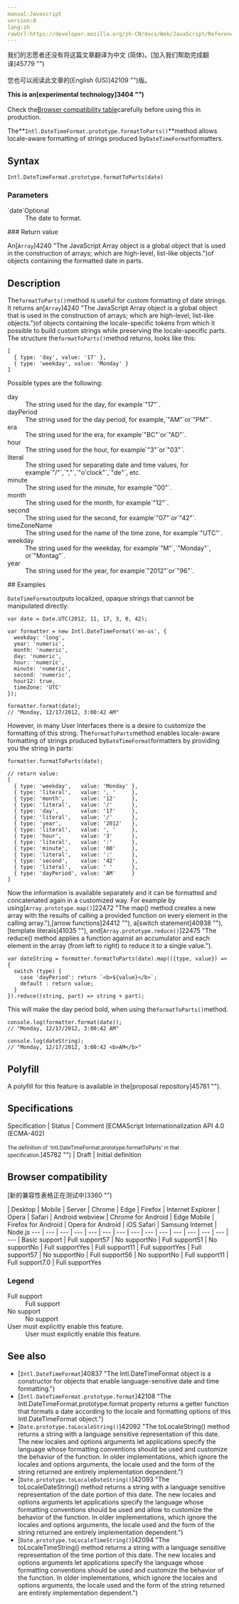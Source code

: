 ```yaml
---
manual:Javascript
version:0
lang:zh
rawUrl:https://developer.mozilla.org/zh-CN/docs/Web/JavaScript/Reference/Global_Objects/DateTimeFormat/formatToParts
---
```




<bdi>我们的志愿者还没有将这篇文章翻译为<bdi>中文 (简体)</bdi>。[加入我们帮助完成翻译]45779 "")<br></br>您也可以阅读此文章的[English (US)]42109 "")版。</bdi>






**This is an[experimental technology]3404 "")**<br></br>Check the[Browser compatibility table](%42099#Browser_compatibility "")carefully before using this in production.





The**`Intl.DateTimeFormat.prototype.formatToParts()`**method allows locale-aware formatting of strings produced by`DateTimeFormat`formatters.


## Syntax<a name="Syntax"></a>

```
Intl.DateTimeFormat.prototype.formatToParts(date)
```

### Parameters<a name="Parameters"></a>
<dl><dt id=''>`date`Optional</dt><dd>The date to format.</dd></dl>
### Return value<a name="Return_value"></a>


An[`Array`]4240 "The JavaScript Array object is a global object that is used in the construction of arrays; which are high-level, list-like objects.")of objects containing the formatted date in parts.


## Description<a name="Description"></a>


The`formatToParts()`method is useful for custom formatting of date strings. It returns an[`Array`]4240 "The JavaScript Array object is a global object that is used in the construction of arrays; which are high-level, list-like objects.")of objects containing the locale-specific tokens from which it possible to build custom strings while preserving the locale-specific parts. The structure the`formatToParts()`method returns, looks like this:


```
[
  { type: 'day', value: '17' },
  { type: 'weekday', value: 'Monday' }
]
```


Possible types are the following:

<dl><dt id=''>day</dt><dd>The string used for the day, for example`"17"`.</dd><dt id=''>dayPeriod</dt><dd>The string used for the day period, for example,`"AM"`or`"PM"`.</dd><dt id=''>era</dt><dd>The string used for the era, for example`"BC"`or`"AD"`.</dd><dt id=''>hour</dt><dd>The string used for the hour, for example`"3"`or`"03"`.</dd><dt id=''>literal</dt><dd>The string used for separating date and time values, for example`"/"`,`","`,`"o'clock"`,`"de"`, etc.</dd><dt id=''>minute</dt><dd>The string used for the minute, for example`"00"`.</dd><dt id=''>month</dt><dd>The string used for the month, for example`"12"`.</dd><dt id=''>second</dt><dd>The string used for the second, for example`"07"`or`"42"`.</dd><dt id=''>timeZoneName</dt><dd>The string used for the name of the time zone, for example`"UTC"`.</dd><dt id=''>weekday</dt><dd>The string used for the weekday, for example`"M"`,`"Monday"`, or`"Montag"`.</dd><dt id=''>year</dt><dd>The string used for the year, for example`"2012"`or`"96"`.</dd></dl>
## Examples<a name="Examples"></a>


`DateTimeFormat`outputs localized, opaque strings that cannot be manipulated directly:


```
var date = Date.UTC(2012, 11, 17, 3, 0, 42);

var formatter = new Intl.DateTimeFormat('en-us', {
  weekday: 'long',
  year: 'numeric',
  month: 'numeric',
  day: 'numeric',
  hour: 'numeric',
  minute: 'numeric',
  second: 'numeric',
  hour12: true,
  timeZone: 'UTC'
});

formatter.format(date);
// "Monday, 12/17/2012, 3:00:42 AM"
```


However, in many User Interfaces there is a desire to customize the formatting of this string. The`formatToParts`method enables locale-aware formatting of strings produced by`DateTimeFormat`formatters by providing you the string in parts:


```
formatter.formatToParts(date);

// return value: 
[ 
  { type: 'weekday',   value: 'Monday' }, 
  { type: 'literal',   value: ', '     }, 
  { type: 'month',     value: '12'     }, 
  { type: 'literal',   value: '/'      }, 
  { type: 'day',       value: '17'     }, 
  { type: 'literal',   value: '/'      }, 
  { type: 'year',      value: '2012'   }, 
  { type: 'literal',   value: ', '     }, 
  { type: 'hour',      value: '3'      }, 
  { type: 'literal',   value: ':'      }, 
  { type: 'minute',    value: '00'     }, 
  { type: 'literal',   value: ':'      }, 
  { type: 'second',    value: '42'     }, 
  { type: 'literal',   value: ' '      }, 
  { type: 'dayPeriod', value: 'AM'     } 
]
```


Now the information is available separately and it can be formatted and concatenated again in a customized way. For example by using[`Array.prototype.map()`]22472 "The map() method creates a new array with the results of calling a provided function on every element in the calling array."),[arrow functions]24412 ""), a[switch statement]40938 ""),[template literals]41035 ""), and[`Array.prototype.reduce()`]22475 "The reduce() method applies a function against an accumulator and each element in the array (from left to right) to reduce it to a single value.").


```
var dateString = formatter.formatToParts(date).map(({type, value}) => { 
  switch (type) {
    case 'dayPeriod': return `<b>${value}</b>`; 
    default : return value; 
  } 
}).reduce((string, part) => string + part);
```


This will make the day period bold, when using the`formatToParts()`method.


```
console.log(formatter.format(date));
// "Monday, 12/17/2012, 3:00:42 AM"

console.log(dateString);
// "Monday, 12/17/2012, 3:00:42 <b>AM</b>"
```

## Polyfill<a name="Polyfill"></a>


A polyfill for this feature is available in the[proposal repository]45781 "").


## Specifications<a name="Specifications"></a>

Specification | Status | Comment 
[ECMAScript Internationalization API 4.0 (ECMA-402)<br></br><small>The definition of &#39;Intl.DateTimeFormat.prototype.formatToParts&#39; in that specification.</small>]45782 "") | Draft | Initial definition 


## Browser compatibility<a name="Browser_compatibility"></a>
[新的兼容性表格正在测试中<i></i>]3360 "")

 | <abbr>Desktop<i></i></abbr> | <abbr>Mobile<i></i></abbr> | <abbr>Server<i></i></abbr> 
 | <abbr>Chrome<i></i></abbr> | <abbr>Edge<i></i></abbr> | <abbr>Firefox<i></i></abbr> | <abbr>Internet Explorer<i></i></abbr> | <abbr>Opera<i></i></abbr> | <abbr>Safari<i></i></abbr> | <abbr>Android webview<i></i></abbr> | <abbr>Chrome for Android<i></i></abbr> | <abbr>Edge Mobile<i></i></abbr> | <abbr>Firefox for Android<i></i></abbr> | <abbr>Opera for Android<i></i></abbr> | <abbr>iOS Safari<i></i></abbr> | <abbr>Samsung Internet<i></i></abbr> | <abbr>Node.js<i></i></abbr> 
 ---  |  ---  |  ---  |  ---  |  ---  |  ---  |  ---  |  ---  |  ---  |  ---  |  ---  |  ---  |  ---  |  ---  |  ---  | 
Basic support | <abbr>Full support</abbr>57 | <abbr>No support</abbr>No | <abbr>Full support</abbr>51 | <abbr>No support</abbr>No | <abbr>Full support</abbr>Yes | <abbr>Full support</abbr>11 | <abbr>Full support</abbr>Yes | <abbr>Full support</abbr>57 | <abbr>No support</abbr>No | <abbr>Full support</abbr>56 | <abbr>No support</abbr>No | <abbr>Full support</abbr>11 | <abbr>Full support</abbr>7.0 | <abbr>Full support</abbr>Yes 


### Legend<a name="Legend"></a>
<dl><dt id=''><abbr>Full support</abbr></dt><dd>Full support</dd><dt id=''><abbr>No support</abbr></dt><dd>No support</dd><dt id=''><abbr>User must explicitly enable this feature.<i></i></abbr></dt><dd>User must explicitly enable this feature.</dd></dl>


## See also<a name="See_also"></a>

* [`Intl.DateTimeFormat`]40837 "The Intl.DateTimeFormat object is a constructor for objects that enable language-sensitive date and time formatting.")
* [`Intl.DateTimeFormat.prototype.format`]42108 "The Intl.DateTimeFormat.prototype.format property returns a getter function that formats a date according to the locale and formatting options of this Intl.DateTimeFormat object.")
* [`Date.prototype.toLocaleString()`]42092 "The toLocaleString() method returns a string with a language sensitive representation of this date. The new locales and options arguments let applications specify the language whose formatting conventions should be used and customize the behavior of the function. In older implementations, which ignore the locales and options arguments, the locale used and the form of the string returned are entirely implementation dependent.")
* [`Date.prototype.toLocaleDateString()`]42093 "The toLocaleDateString() method returns a string with a language sensitive representation of the date portion of this date. The new locales and options arguments let applications specify the language whose formatting conventions should be used and allow to customize the behavior of the function. In older implementations, which ignore the locales and options arguments, the locale used and the form of the string returned are entirely implementation dependent.")
* [`Date.prototype.toLocaleTimeString()`]42094 "The toLocaleTimeString() method returns a string with a language sensitive representation of the time portion of this date. The new locales and options arguments let applications specify the language whose formatting conventions should be used and customize the behavior of the function. In older implementations, which ignore the locales and options arguments, the locale used and the form of the string returned are entirely implementation dependent.")



